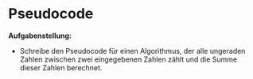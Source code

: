 # Pseudocode

**Aufgabenstellung:**

- Schreibe den Pseudocode für einen Algorithmus, der alle ungeraden Zahlen
zwischen zwei eingegebenen Zahlen zählt und die Summe dieser Zahlen berechnet.